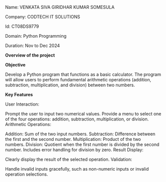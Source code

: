 Name: VENKATA SIVA GIRIDHAR KUMAR SOMESULA

Company: CODTECH IT SOLUTIONS

Id: CT08DS9779

Domain: Python Programming 

Duration: Nov to Dec 2024

**Overview of the project**

**Objective**

Develop a Python program that functions as a basic calculator. The program will allow users to perform fundamental arithmetic operations (addition, subtraction, multiplication, and division) between two numbers.

**Key Features**

User Interaction:

Prompt the user to input two numerical values.
Provide a menu to select one of the four operations: addition, subtraction, multiplication, or division.
Arithmetic Operations:

Addition: Sum of the two input numbers.
Subtraction: Difference between the first and the second number.
Multiplication: Product of the two numbers.
Division: Quotient when the first number is divided by the second number. Includes error handling for division by zero.
Result Display:

Clearly display the result of the selected operation.
Validation:

Handle invalid inputs gracefully, such as non-numeric inputs or invalid operation selections.


